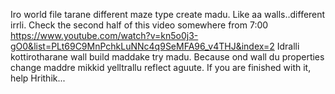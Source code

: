 Iro world file tarane different maze type create madu. Like aa walls..different irrli.
Check the second half of this video somewhere from 7:00
https://www.youtube.com/watch?v=kn5o0j3-gO0&list=PLt69C9MnPchkLuNNc4q9SeMFA96_v4THJ&index=2
Idralli kottirotharane wall build maddake try madu. Because ond wall du properties change maddre mikkid yelltrallu reflect aguute.
If you are finished with it, help Hrithik...